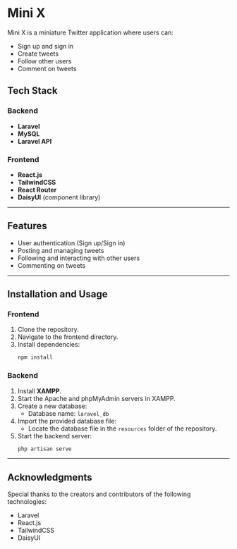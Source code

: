# Mini X

Mini X is a miniature Twitter application where users can:
- Sign up and sign in
- Create tweets
- Follow other users
- Comment on tweets

## Tech Stack

### Backend
- **Laravel**
- **MySQL**
- **Laravel API**

### Frontend
- **React.js**
- **TailwindCSS**
- **React Router**
- **DaisyUI** (component library)

---

## Features
- User authentication (Sign up/Sign in)
- Posting and managing tweets
- Following and interacting with other users
- Commenting on tweets

---

## Installation and Usage

### Frontend
1. Clone the repository.
2. Navigate to the frontend directory.
3. Install dependencies:
   ```bash
   npm install
   ```

### Backend
1. Install **XAMPP**.
2. Start the Apache and phpMyAdmin servers in XAMPP.
3. Create a new database:
   - Database name: `laravel_db`
4. Import the provided database file:
   - Locate the database file in the `resources` folder of the repository.
5. Start the backend server:
   ```bash
   php artisan serve
   ```

---

## Acknowledgments

Special thanks to the creators and contributors of the following technologies:
- Laravel
- React.js
- TailwindCSS
- DaisyUI

